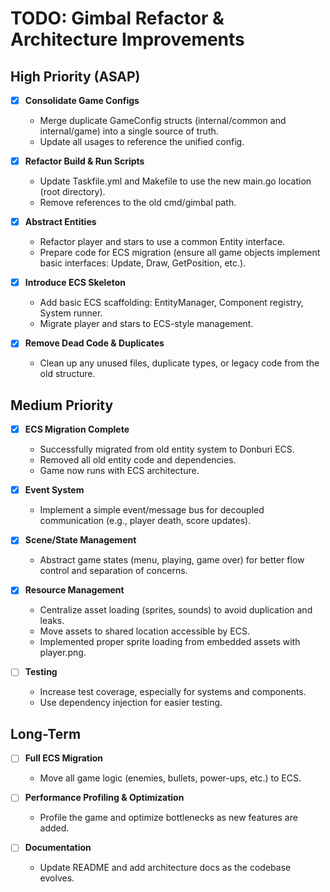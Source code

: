 # TODO: Gimbal Refactor & Architecture Improvements

## High Priority (ASAP)

- [x] **Consolidate Game Configs**
    - Merge duplicate GameConfig structs (internal/common and internal/game) into a single source of truth.
    - Update all usages to reference the unified config.

- [x] **Refactor Build & Run Scripts**
    - Update Taskfile.yml and Makefile to use the new main.go location (root directory).
    - Remove references to the old cmd/gimbal path.

- [x] **Abstract Entities**
    - Refactor player and stars to use a common Entity interface.
    - Prepare code for ECS migration (ensure all game objects implement basic interfaces: Update, Draw, GetPosition, etc.).

- [x] **Introduce ECS Skeleton**
    - Add basic ECS scaffolding: EntityManager, Component registry, System runner.
    - Migrate player and stars to ECS-style management.

- [x] **Remove Dead Code & Duplicates**
    - Clean up any unused files, duplicate types, or legacy code from the old structure.

## Medium Priority

- [x] **ECS Migration Complete**
    - Successfully migrated from old entity system to Donburi ECS.
    - Removed all old entity code and dependencies.
    - Game now runs with ECS architecture.

- [x] **Event System**
    - Implement a simple event/message bus for decoupled communication (e.g., player death, score updates).

- [x] **Scene/State Management**
    - Abstract game states (menu, playing, game over) for better flow control and separation of concerns.

- [x] **Resource Management**
    - Centralize asset loading (sprites, sounds) to avoid duplication and leaks.
    - Move assets to shared location accessible by ECS.
    - Implemented proper sprite loading from embedded assets with player.png.

- [ ] **Testing**
    - Increase test coverage, especially for systems and components.
    - Use dependency injection for easier testing.

## Long-Term

- [ ] **Full ECS Migration**
    - Move all game logic (enemies, bullets, power-ups, etc.) to ECS.

- [ ] **Performance Profiling & Optimization**
    - Profile the game and optimize bottlenecks as new features are added.

- [ ] **Documentation**
    - Update README and add architecture docs as the codebase evolves. 